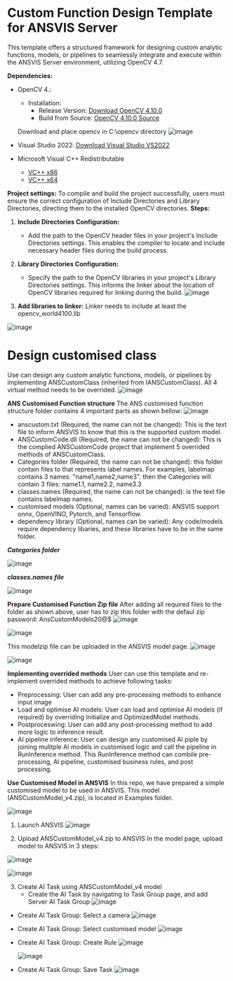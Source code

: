 # Custom Function Design Template for ANSVIS Server
This template offers a structured framework for designing custom analytic functions, models, or pipelines to seamlessly integrate and execute within the ANSVIS Server environment, utilizing OpenCV 4.7.

**Dependencies:**
- OpenCV 4.: 
  - Installation: 
    - Release Version: [Download OpenCV 4.10.0](https://storage.googleapis.com/anscenter-public-resources/runtime-engine/opencv.zip)
    - Build from Source: [OpenCV 4.10.0 Source](https://github.com/opencv/opencv)
  
  Download and place opencv in C:\opencv directory 
  ![image](https://github.com/user-attachments/assets/41e4e748-9185-4597-8955-de03d7795772)

- Visual Studio 2022: [Download Visual Studio VS2022](https://visualstudio.microsoft.com/thank-you-downloading-visual-studio/?sku=Community&channel=Release&version=VS2022&source=VSLandingPage&cid=2030&passive=false)
- Microsoft Visual C++ Redistributable
    - [VC++ x86](https://aka.ms/vs/17/release/vc_redist.x86.exe)
    - [VC++ x64](https://aka.ms/vs/17/release/vc_redist.x64.exe)

**Project settings:**
To compile and build the project successfully, users must ensure the correct configuration of Include Directories and Library Directories, directing them to the installed OpenCV directories.
**Steps:**
1. **Include Directories Configuration:**
   - Add the path to the OpenCV header files in your project's Include Directories settings. This enables the compiler to locate and include necessary header files during the build process.

2. **Library Directories Configuration:**
   - Specify the path to the OpenCV libraries in your project's Library Directories settings. This informs the linker about the location of OpenCV libraries required for linking during the build.
![image](https://github.com/ANSCENTER-PROJECTS/ANSVISCustomFunction/assets/7893168/c8e59aca-6f52-4ac3-8685-0ff6711a9254)

3. **Add libraries to linker:**
Linker needs to include at least the opencv_world4100.lib

![image](https://github.com/user-attachments/assets/6307a523-1e89-488a-8328-311e7f8cb53b)


# Design customised class
Use can design any custom analytic functions, models, or pipelines by implementing ANSCustomClass (inherited from IANSCustomClass).
All 4 virtual method needs to be overrided.
![image](https://github.com/ANSCENTER-PROJECTS/ANSVISCustomFunction/assets/7893168/fd2b07be-be04-406c-8bb8-e1b1d1aa7400)

**ANS Customised Function structure**
The ANS customised function structure folder contains 4 important parts as shown bellow:
![image](https://github.com/ANSCENTER-PROJECTS/ANSVISCustomFunction/assets/7893168/f2858240-fb6e-4f6e-b60b-c8162eeab6c0)


- anscustom.txt (Required, the name can not be changed): This is the text file to inform ANSVIS to know that this is the supported custom model.
- ANSCustomCode.dll (Required, the name can not be changed): This is the complied ANSCustomCode project that implement 5 overrided methods of ANSCustomClass.
- Categories folder (Required, the name can not be changed): this folder contain files to that represents label names. For examples, labelmap contains 3 names: "name1,name2,name3".
  then the Categories will contain 3 files: name1.1, name2.2, name3.3
- classes.names (Required, the name can not be changed): is the text file contains labelmap names. 
- customised models (Optional, names can be varied): ANSVIS support onnx, OpenVINO, Pytorch, and Tensorflow.
- dependency library (Optional, names can be varied): Any code/models require dependency libaries, and these libraries have to be in the same folder.

***Categories folder***

![image](https://github.com/ANSCENTER-PROJECTS/ANSVISCustomFunction/assets/7893168/03ad7ae1-b458-4ed5-9b15-e2e1adeaa07d)

***classes.names file***

![image](https://github.com/ANSCENTER-PROJECTS/ANSVISCustomFunction/assets/7893168/17687818-e800-4416-b0ca-b5d66fc3a78e)



**Prepare Customised Function Zip file**
After adding all required files to the folder as shown above, user has to zip this folder with the defaul zip password: AnsCustomModels20@$
![image](https://github.com/ANSCENTER-PROJECTS/ANSVISCustomFunction/assets/7893168/27d85372-738f-4fe5-b8ac-1d27ba00b7cc)

![image](https://github.com/ANSCENTER-PROJECTS/ANSVISCustomFunction/assets/7893168/6c69cd72-4265-42ae-8170-7bd0b84239aa)

This modelzip file can be uploaded in the ANSVIS model page.
![image](https://github.com/ANSCENTER-PROJECTS/ANSVISCustomFunction/assets/7893168/8f5c16d7-6da3-4098-8615-81a76f41d204)

![image](https://github.com/ANSCENTER-PROJECTS/ANSVISCustomFunction/assets/7893168/43a4f5b1-7faa-4aec-bc1f-dc86bd5d7728)


**Implementing overrided methods**
User can use this template and re-implement overrided methods to achieve following tasks:
- Preprocessing: User can add any pre-processing methods to enhance input image
- Load and optimise AI models: User can load and optimise AI models (if required) by overriding Initialize and OptimizedModel methods.
- Postproceswing: User can add any post-processing method to add more logic to inference result.
- AI pipeline inference: User can design any customised AI piple by joining mulitple AI models in customised logic and call the pipeline in RunInference method.
  This RunInference method can combile pre-processing, AI pipeline, customised business rules, and post processing.

**Use Customised Model in ANSVIS**
In this repo, we have prepared a simple customised model to be used in ANSVIS. This model (ANSCustomModel_v4.zip), is located in Examples folder.

![image](https://github.com/user-attachments/assets/0c2d3f58-2b46-489b-817e-7211496526b9)

1. Launch ANSVIS
   ![image](https://github.com/user-attachments/assets/b1406a25-1599-497b-b796-1641a993b664)

2. Upload ANSCustomModel_v4.zip to ANSVIS
   In the model page, upload model to ANSVIS in 3 steps:
   
![image](https://github.com/user-attachments/assets/b0b17810-7e46-4b93-a592-e411d3d4759d)

![image](https://github.com/user-attachments/assets/fb4f781b-0207-4bae-a75d-cc12eee34b12)

3. Create AI Task using ANSCustomModel_v4 model
   + Create the AI Task by navigating to Task Group page, and add Server AI Task Group
     ![image](https://github.com/user-attachments/assets/ee0b8680-68a5-4e21-9c3c-7f69d1204c12)
  
  + Create AI Task Group: Select a camera
    ![image](https://github.com/user-attachments/assets/9b3ff339-287b-4c92-8601-507a40d53e40)

  + Create AI Task Group: Select customised model
    ![image](https://github.com/user-attachments/assets/c708245d-89bc-494b-af16-78b4a31d9bba)

  + Create AI Task Group: Create Rule
    ![image](https://github.com/user-attachments/assets/9275b1c8-e528-452a-a11d-69c8ac48567d)

    ![image](https://github.com/user-attachments/assets/cda23e3b-9af5-400d-9ff6-9e3f2d702ca2)

  + Create AI Task Group: Save Task
    ![image](https://github.com/user-attachments/assets/afa6ed0b-bcdd-48e2-846f-2db9ec687e36)
